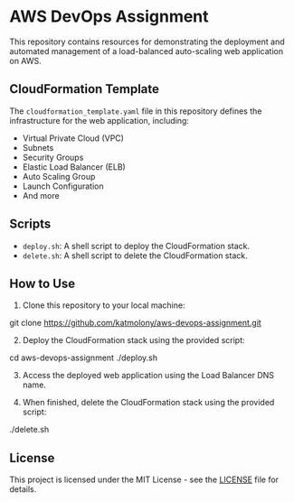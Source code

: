 # AWS DevOps Assignment

This repository contains resources for demonstrating the deployment and automated management of a load-balanced auto-scaling web application on AWS.

## CloudFormation Template

The `cloudformation_template.yaml` file in this repository defines the infrastructure for the web application, including:

- Virtual Private Cloud (VPC)
- Subnets
- Security Groups
- Elastic Load Balancer (ELB)
- Auto Scaling Group
- Launch Configuration
- And more

## Scripts

- `deploy.sh`: A shell script to deploy the CloudFormation stack.
- `delete.sh`: A shell script to delete the CloudFormation stack.

## How to Use

1. Clone this repository to your local machine:

git clone https://github.com/katmolony/aws-devops-assignment.git

2. Deploy the CloudFormation stack using the provided script:

cd aws-devops-assignment
./deploy.sh

3. Access the deployed web application using the Load Balancer DNS name.

4. When finished, delete the CloudFormation stack using the provided script:

./delete.sh

## License

This project is licensed under the MIT License - see the [LICENSE](LICENSE) file for details.
